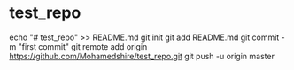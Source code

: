 # test_repo

echo "# test_repo" >> README.md
git init
git add README.md
git commit -m "first commit"
git remote add origin https://github.com/Mohamedshire/test_repo.git
git push -u origin master
